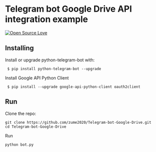 # Telegram bot Google Drive API integration example

[![Open Source Love](https://badges.frapsoft.com/os/v1/open-source.png?v=103)](https://github.com/ellerbrock/open-source-badges/)

## Installing


Install or upgrade python-telegram-bot with:

```
 $ pip install python-telegram-bot --upgrade
```

Install Google API Python Client

```
 $ pip install --upgrade google-api-python-client oauth2client
```
## Run

Clone the repo:

```
git clone https://github.com/zume2020/Telegram-bot-Google-Drive.git
cd Telegram-bot-Google-Drive
```
Run
```
python bot.py
```
